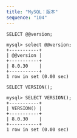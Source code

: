 ```yaml
---
title: "MySQL：版本"
sequence: "104"
---
```


```text
SELECT @@version;
```

```text
mysql> select @@version;
+-----------+
| @@version |
+-----------+
| 8.0.30    |
+-----------+
1 row in set (0.00 sec)
```

```text
SELECT VERSION();
```

```text
mysql> SELECT VERSION();
+-----------+
| VERSION() |
+-----------+
| 8.0.30    |
+-----------+
1 row in set (0.00 sec)
```
